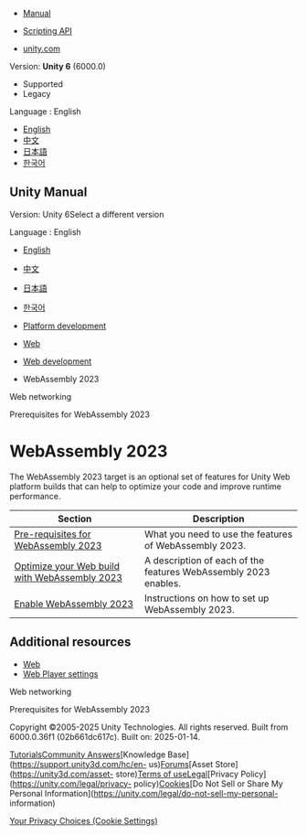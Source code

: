 [](https://docs.unity3d.com)

  * [Manual](../Manual/index.html)
  * [Scripting API](../ScriptReference/index.html)

  * [unity.com](https://unity.com/)

Version: **Unity 6** (6000.0)

  * Supported
  * Legacy

Language : English

  * [English](/Manual/webassembly-2023.html)
  * [中文](/cn/current/Manual/webassembly-2023.html)
  * [日本語](/ja/current/Manual/webassembly-2023.html)
  * [한국어](/kr/current/Manual/webassembly-2023.html)

[](https://docs.unity3d.com)

## Unity Manual

Version: Unity 6Select a different version

Language : English

  * [English](/Manual/webassembly-2023.html)
  * [中文](/cn/current/Manual/webassembly-2023.html)
  * [日本語](/ja/current/Manual/webassembly-2023.html)
  * [한국어](/kr/current/Manual/webassembly-2023.html)

  * [Platform development ](PlatformSpecific.html)
  * [Web](webgl.html)
  * [Web development](webgl-develop.html)
  * WebAssembly 2023

[](webgl-networking.html)

Web networking

[](wasm-2023-prereq.html)

Prerequisites for WebAssembly 2023

# WebAssembly 2023

The WebAssembly 2023 target is an optional set of features for Unity Web
platform builds that can help to optimize your code and improve runtime
performance.

**Section** | **Description**  
---|---  
[Pre-requisites for WebAssembly 2023](wasm-2023-prereq.html) | What you need to use the features of WebAssembly 2023.  
[Optimize your Web build with WebAssembly 2023](wasm-2023-features.html) | A description of each of the features WebAssembly 2023 enables.  
[Enable WebAssembly 2023](wasm-2023-enable.html) | Instructions on how to set up WebAssembly 2023.  
  
## Additional resources

  * [Web](webgl.html)
  * [Web Player settings](class-PlayerSettingsWebGL.html)

[](webgl-networking.html)

Web networking

[](wasm-2023-prereq.html)

Prerequisites for WebAssembly 2023

Copyright ©2005-2025 Unity Technologies. All rights reserved. Built from
6000.0.36f1 (02b661dc617c). Built on: 2025-01-14.

[Tutorials](https://learn.unity.com/)[Community
Answers](https://answers.unity3d.com)[Knowledge
Base](https://support.unity3d.com/hc/en-
us)[Forums](https://forum.unity3d.com)[Asset Store](https://unity3d.com/asset-
store)[Terms of
use](https://docs.unity3d.com/Manual/TermsOfUse.html)[Legal](https://unity.com/legal)[Privacy
Policy](https://unity.com/legal/privacy-
policy)[Cookies](https://unity.com/legal/cookie-policy)[Do Not Sell or Share
My Personal Information](https://unity.com/legal/do-not-sell-my-personal-
information)

[Your Privacy Choices (Cookie Settings)](javascript:void\(0\);)

